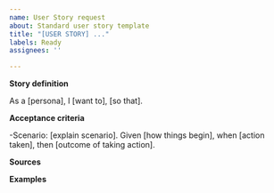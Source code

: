 ```yaml
---
name: User Story request
about: Standard user story template
title: "[USER STORY] ..."
labels: Ready
assignees: ''

---
```


**Story definition**

As a [persona], I [want to], [so that].

**Acceptance criteria**

-Scenario: [explain scenario]. Given [how things begin], when [action taken], then [outcome of taking action].

**Sources**

**Examples**

```jsx
```
